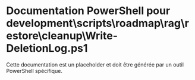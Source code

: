 # Documentation PowerShell pour development\scripts\roadmap\rag\restore\cleanup\Write-DeletionLog.ps1

Cette documentation est un placeholder et doit être générée par un outil PowerShell spécifique.
